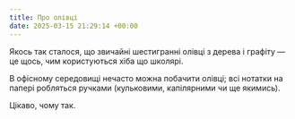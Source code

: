 ```yaml
---
title: Про олівці
date: 2025-03-15 21:29:14 +00:00
---
```


Якось так сталося, що звичайні шестигранні олівці з дерева і графіту — це щось, чим користуються хіба що школярі.

В офісному середовищі нечасто можна побачити олівці; всі нотатки на папері робляться ручками (кульковими, капілярними чи ще якимись).

Цікаво, чому так.
